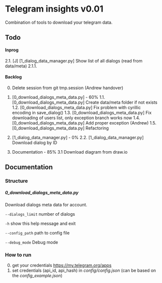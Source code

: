 # Telegram insights v0.01
Combination of tools to download your telegram data.


  
## Todo
#### Inprog
2.1. [J] [1_dialog_data_manager.py] Show list of all dialogs (read from data/meta)
2.1.1. 


#### Backlog
0. Delete session from git tmp.session (Andrew handover)

1. [0_download_dialogs_meta_data.py] - 60%
1.1. [0_download_dialogs_meta_data.py] Create data/meta folder if not exists
1.2. [0_download_dialogs_meta_data.py] Fix problem with cyrillic encoding in save_dialog()
1.3. [0_download_dialogs_meta_data.py] Fix downloading of users list, only exception branch works now 
1.4. [0_download_dialogs_meta_data.py] Add proper exception (Andrew)
1.5. [0_download_dialogs_meta_data.py] Refactoring

2. [1_dialog_data_manager.py] - 0%
2.2. [1_dialog_data_manager.py] Download dialog by ID

3. Documentation - 85%
3.1 Download diagram from draw.io




## Documentation

### Structure
##### 0_download_dialogs_meta_data.py
Download dialogs meta data for account.

`--dialogs_limit`
number of dialogs

`-h`
show this help message and exit

`--config_path`
path to config file

`--debug_mode`
Debug mode



### How to run
0. get your credentials https://my.telegram.org/apps
1. set credentials (api_id, api_hash) in *config/config.json* (can be based on the *config_example.json*)
